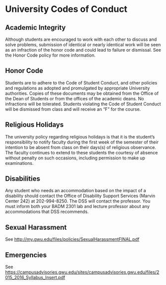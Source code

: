 # University Codes of Conduct

## Academic Integrity

Although students are encouraged to work with each other to discuss and solve problems, submission of identical or nearly identical work will be seen as an infraction of the honor code and could lead to failure or dismissal. See the Honor Code policy for more information.

## Honor Code

Students are to adhere to the Code of Student Conduct, and other policies and regulations as adopted and promulgated by appropriate University authorities. Copies of these documents may be obtained from the Office of the Dean of Students or from the offices of the academic deans.  No infractions will be tolerated.  Students violating the Code of Student Conduct will be dismissed from class and will receive an “F” for the course.  

## Religious Holidays

The university policy regarding religious holidays is that it is the student’s responsibility to notify faculty during the first week of the semester of their intention to be absent from class on their days(s) of religious observance. The faculty continues to extend to these students the courtesy of absence without penalty on such occasions, including permission to make up examinations.

## Disabilities

Any student who needs an accommodation based on the impact of a disability should contact the Office of Disability Support Services (Marvin Center 242) at 202-994-8250.  The DSS will contact the professor. You must inform both your BADM 2301 lab and lecture professor about any accommodations that DSS recommends.

## Sexual Harassment

See http://my.gwu.edu/files/policies/SexualHarassmentFINAL.pdf

## Emergencies

See https://campusadvisories.gwu.edu/sites/campusadvisories.gwu.edu/files/2015_2016_Syllabus_Insert.pdf
